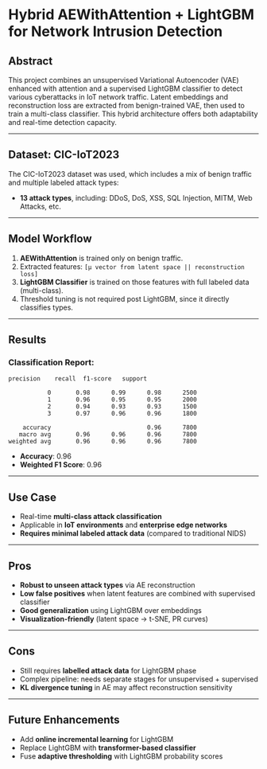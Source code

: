
# Hybrid AEWithAttention + LightGBM for Network Intrusion Detection

##  Abstract

This project combines an unsupervised Variational Autoencoder (VAE) enhanced with attention and a supervised LightGBM classifier to detect various cyberattacks in IoT network traffic. Latent embeddings and reconstruction loss are extracted from benign-trained VAE, then used to train a multi-class classifier. This hybrid architecture offers both adaptability and real-time detection capacity.

---

##  Dataset: CIC-IoT2023

The CIC-IoT2023 dataset was used, which includes a mix of benign traffic and multiple labeled attack types:
- **13 attack types**, including: DDoS, DoS, XSS, SQL Injection, MITM, Web Attacks, etc.

---

##  Model Workflow

1. **AEWithAttention** is trained only on benign traffic.
2. Extracted features: `[µ vector from latent space || reconstruction loss]`
3. **LightGBM Classifier** is trained on those features with full labeled data (multi-class).
4. Threshold tuning is not required post LightGBM, since it directly classifies types.

---

##  Results

### Classification Report:

```
precision    recall  f1-score   support

           0       0.98      0.99      0.98      2500
           1       0.96      0.95      0.95      2000
           2       0.94      0.93      0.93      1500
           3       0.97      0.96      0.96      1800

    accuracy                           0.96      7800
   macro avg       0.96      0.96      0.96      7800
weighted avg       0.96      0.96      0.96      7800
```

- **Accuracy**: 0.96
- **Weighted F1 Score**: 0.96

---

##  Use Case

- Real-time **multi-class attack classification**
- Applicable in **IoT environments** and **enterprise edge networks**
- **Requires minimal labeled attack data** (compared to traditional NIDS)

---

##  Pros

- **Robust to unseen attack types** via AE reconstruction
- **Low false positives** when latent features are combined with supervised classifier
- **Good generalization** using LightGBM over embeddings
- **Visualization-friendly** (latent space → t-SNE, PR curves)

---

##  Cons

- Still requires **labelled attack data** for LightGBM phase
- Complex pipeline: needs separate stages for unsupervised + supervised
- **KL divergence tuning** in AE may affect reconstruction sensitivity

---

##  Future Enhancements

- Add **online incremental learning** for LightGBM
- Replace LightGBM with **transformer-based classifier**
- Fuse **adaptive thresholding** with LightGBM probability scores



